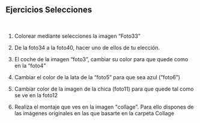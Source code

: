 **Ejercicios Selecciones​**
--------------------------

 

1.  Colorear mediante selecciones la imagen “Foto33”

2.  De la foto34 a la foto40, hacer uno de ellos de tu elección.

3.  El coche de la imagen “foto3”, cambiar su color para que quede como en la
    “foto4”

4.  Cambiar el color de la lata de la “foto5” para que sea azul (”foto6”)

5.  Cambiar color de la imagen de la chica (foto11) para que quede tal como se
    ve en la foto12

6. Realiza el montaje que ves en la imagen "collage". Para ello dispones de las imágenes originales en las que basarte en la carpeta Collage
